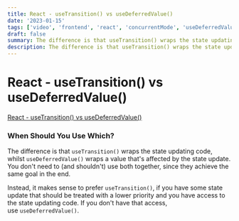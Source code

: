 ```yaml
---
title: React - useTransition() vs useDeferredValue()
date: '2023-01-15'
tags: ['video', 'frontend', 'react', 'concurrentMode', 'useDeferredValue', 'useTransition', 'read', 'withResume']
draft: false
summary: The difference is that useTransition() wraps the state updating code, whilst useDeferredValue() wraps a value that's affected by the state update.. Instead, it makes sense to prefer useTransition(), i...
description: The difference is that useTransition() wraps the state updating code, whilst useDeferredValue() wraps a value that's affected by the state update.. Instead, it makes sense to prefer useTransition(), i...
---
```


# React - useTransition() vs useDeferredValue()

[React - useTransition() vs useDeferredValue()](https://academind.com/tutorials/react-usetransition-vs-usedeferredvalue)

### When Should You Use Which?

The difference is that `useTransition()` wraps the state updating code, whilst `useDeferredValue()` wraps a value that's affected by the state update. You don't need to (and shouldn't) use both together, since they achieve the same goal in the end.

Instead, it makes sense to prefer `useTransition()`, if you have some state update that should be treated with a lower priority and you have access to the state updating code. If you don't have that access, use `useDeferredValue()`.